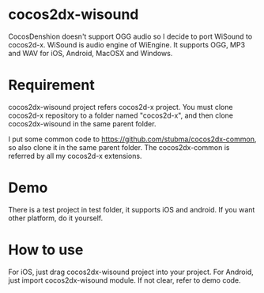 cocos2dx-wisound
================

CocosDenshion doesn't support OGG audio so I decide to port WiSound to cocos2d-x. WiSound is audio engine of WiEngine.
It supports OGG, MP3 and WAV for iOS, Android, MacOSX and Windows.

Requirement
===========
cocos2dx-wisound project refers cocos2d-x project. You must clone cocos2d-x repository to a folder named "cocos2d-x", 
and then clone cocos2dx-wisound in the same parent folder. 

I put some common code to https://github.com/stubma/cocos2dx-common, so also clone it in the same parent folder.
The cocos2dx-common is referred by all my cocos2d-x extensions.

Demo
===========
There is a test project in test folder, it supports iOS and android. If you want other platform, do it yourself.

How to use
===========
For iOS, just drag cocos2dx-wisound project into your project. For Android, just import cocos2dx-wisound module. 
If not clear, refer to demo code.
